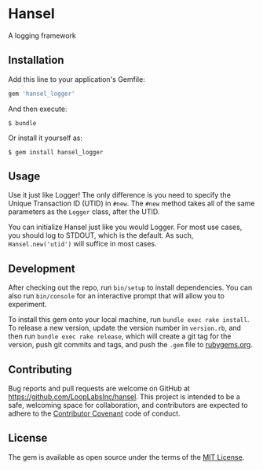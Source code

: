 # Hansel

A logging framework

## Installation

Add this line to your application's Gemfile:

```ruby
gem 'hansel_logger'
```

And then execute:

    $ bundle

Or install it yourself as:

    $ gem install hansel_logger

## Usage

Use it just like Logger! The only difference is you need to specify the Unique Transaction ID (UTID) in `#new`. The `#new` method takes all of the same parameters as the `Logger` class, after the UTID.

You can initialize Hansel just like you would Logger. For most use cases, you should log to STDOUT, which is the default. As such, `Hansel.new('utid')` will suffice in most cases.

## Development

After checking out the repo, run `bin/setup` to install dependencies. You can also run `bin/console` for an interactive prompt that will allow you to experiment.

To install this gem onto your local machine, run `bundle exec rake install`. To release a new version, update the version number in `version.rb`, and then run `bundle exec rake release`, which will create a git tag for the version, push git commits and tags, and push the `.gem` file to [rubygems.org](https://rubygems.org).

## Contributing

Bug reports and pull requests are welcome on GitHub at https://github.com/LoopLabsInc/hansel. This project is intended to be a safe, welcoming space for collaboration, and contributors are expected to adhere to the [Contributor Covenant](http://contributor-covenant.org) code of conduct.


## License

The gem is available as open source under the terms of the [MIT License](http://opensource.org/licenses/MIT).


